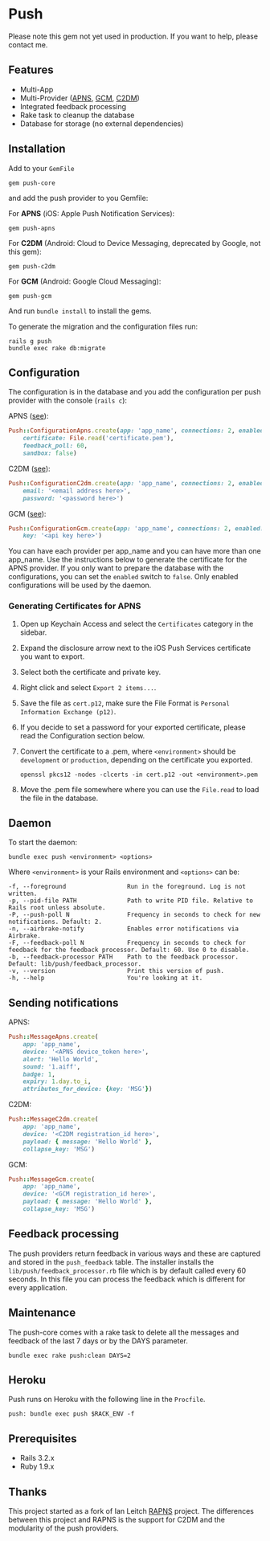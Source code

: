 # Push

Please note this gem not yet used in production. If you want to help, please contact me.

## Features

* Multi-App
* Multi-Provider ([APNS](https://github.com/tompesman/push-apns), [GCM](https://github.com/tompesman/push-gcm), [C2DM](https://github.com/tompesman/push-c2dm))
* Integrated feedback processing
* Rake task to cleanup the database
* Database for storage (no external dependencies)

## Installation

Add to your `GemFile`

    gem push-core

and add the push provider to you Gemfile:

For __APNS__ (iOS: Apple Push Notification Services):

    gem push-apns
    
For __C2DM__ (Android: Cloud to Device Messaging, deprecated by Google, not this gem):

    gem push-c2dm

For __GCM__ (Android: Google Cloud Messaging):

    gem push-gcm

And run `bundle install` to install the gems.

To generate the migration and the configuration files run:

    rails g push
    bundle exec rake db:migrate

## Configuration

The configuration is in the database and you add the configuration per push provider with the console (`rails c`):

APNS ([see](https://github.com/tompesman/push-core#generating-certificates)):
```ruby
Push::ConfigurationApns.create(app: 'app_name', connections: 2, enabled: true,
    certificate: File.read('certificate.pem'),
    feedback_poll: 60,
    sandbox: false)
```

C2DM ([see](https://developers.google.com/android/c2dm/)):
```ruby
Push::ConfigurationC2dm.create(app: 'app_name', connections: 2, enabled: true,
    email: '<email address here>',
    password: '<password here>')
```

GCM ([see](http://developer.android.com/guide/google/gcm/gs.html)):
```ruby
Push::ConfigurationGcm.create(app: 'app_name', connections: 2, enabled: true,
    key: '<api key here>')
```

You can have each provider per app_name and you can have more than one app_name. Use the instructions below to generate the certificate for the APNS provider. If you only want to prepare the database with the configurations, you can set the `enabled` switch to `false`. Only enabled configurations will be used by the daemon.

### Generating Certificates for APNS

1. Open up Keychain Access and select the `Certificates` category in the sidebar.
2. Expand the disclosure arrow next to the iOS Push Services certificate you want to export.
3. Select both the certificate and private key.
4. Right click and select `Export 2 items...`.
5. Save the file as `cert.p12`, make sure the File Format is `Personal Information Exchange (p12)`.
6. If you decide to set a password for your exported certificate, please read the Configuration section below.
7. Convert the certificate to a .pem, where `<environment>` should be `development` or `production`, depending on the certificate you exported.

    `openssl pkcs12 -nodes -clcerts -in cert.p12 -out <environment>.pem`
      
8. Move the .pem file somewhere where you can use the `File.read` to load the file in the database.

## Daemon

To start the daemon:

    bundle exec push <environment> <options>
    
Where `<environment>` is your Rails environment and `<options>` can be:

    -f, --foreground                 Run in the foreground. Log is not written.
    -p, --pid-file PATH              Path to write PID file. Relative to Rails root unless absolute.
    -P, --push-poll N                Frequency in seconds to check for new notifications. Default: 2.
    -n, --airbrake-notify            Enables error notifications via Airbrake.
    -F, --feedback-poll N            Frequency in seconds to check for feedback for the feedback processor. Default: 60. Use 0 to disable.
    -b, --feedback-processor PATH    Path to the feedback processor. Default: lib/push/feedback_processor.
    -v, --version                    Print this version of push.
    -h, --help                       You're looking at it.


## Sending notifications
APNS:
```ruby
Push::MessageApns.create(
    app: 'app_name',
    device: '<APNS device_token here>',
    alert: 'Hello World',
    sound: '1.aiff',
    badge: 1,
    expiry: 1.day.to_i, 
    attributes_for_device: {key: 'MSG'})
```
C2DM:
```ruby
Push::MessageC2dm.create(
    app: 'app_name',
    device: '<C2DM registration_id here>',
    payload: { message: 'Hello World' },
    collapse_key: 'MSG')
```

GCM:
```ruby
Push::MessageGcm.create(
    app: 'app_name',
    device: '<GCM registration_id here>',
    payload: { message: 'Hello World' },
    collapse_key: 'MSG')
```

## Feedback processing

The push providers return feedback in various ways and these are captured and stored in the `push_feedback` table. The installer installs the `lib/push/feedback_processor.rb` file which is by default called every 60 seconds. In this file you can process the feedback which is different for every application.

## Maintenance

The push-core comes with a rake task to delete all the messages and feedback of the last 7 days or by the DAYS parameter.

    bundle exec rake push:clean DAYS=2

## Heroku

Push runs on Heroku with the following line in the `Procfile`.

    push: bundle exec push $RACK_ENV -f

## Prerequisites

* Rails 3.2.x
* Ruby 1.9.x

## Thanks

This project started as a fork of Ian Leitch [RAPNS](https://github.com/ileitch/rapns) project. The differences between this project and RAPNS is the support for C2DM and the modularity of the push providers.

